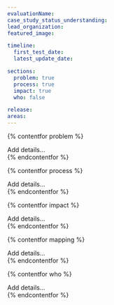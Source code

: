 ```yaml
---
evaluationName:
case_study_status_understanding:
lead_organization:
featured_image:

timeline:
  first_test_date:
  latest_update_date:

sections:
  problem: true
  process: true
  impact: true
  who: false

release:
areas:
---
```

{% contentfor problem %}
  <div class="editable mt-3">
    Add details...
  </div>
{% endcontentfor %}

{% contentfor process %}
  <div class="editable mt-3">
    Add details...
  </div>
{% endcontentfor %}

{% contentfor impact %}
  <div class="editable mt-3">
    Add details...
  </div>
{% endcontentfor %}

{% contentfor mapping %}
  <div class="editable mt-3">
    Add details...
  </div>
{% endcontentfor %}

{% contentfor who %}
  <div class="editable mt-3">
    Add details...
  </div>
{% endcontentfor %}